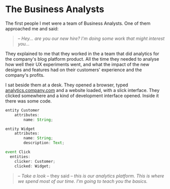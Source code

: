 # The Business Analysts

The first people I met were a team of Business Analysts. One of them approached me and said:

>– *Hey... are you our new hire? I'm doing some work that might interest you...*

They explained to me that they worked in the a team that did analytics for the company's blog platform product. All the time they needed to analyse how well their UX experiments went, and what the impact of the new designs and features had on their customers' experience and the company's profits.

I sat beside them at a desk. They opened a browser, typed [analytics.company.com](http://analytics.company.com) and a website loaded, with a slick interface. They clicked somewhere and a kind of development interface opened. Inside it there was some code.

```js
entity Customer
    attributes:
        name: String;

entity Widget
    attributes:
        name: String;
        description: Text;

event Click 
  entities:
    clicker: Customer;
    clicked: Widget;
```

>– *Take a look* – they said – *this is our analytics platform. This is where we spend most of our time. I'm going to teach you the basics.*


